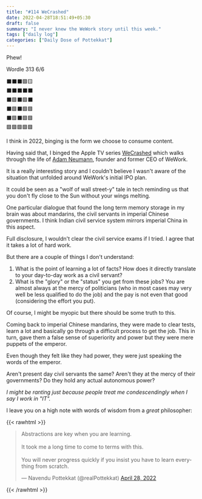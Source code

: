 ```yaml
---
title: "#114 WeCrashed"
date: 2022-04-28T18:51:49+05:30
draft: false
summary: "I never knew the WeWork story until this week."
tags: ["daily log"]
categories: ["Daily Dose of Pottekkat"]
---
```


Phew!

Wordle 313 6/6

⬛⬛⬛🟩🟨\
⬛⬛⬛⬛⬛\
⬛🟩⬛🟩⬛\
⬛🟩⬛🟩🟩\
⬛🟩⬛🟩🟩\
🟩🟩🟩🟩🟩

I think in 2022, binging is the form we choose to consume content.

Having said that, I binged the Apple TV series [WeCrashed](https://www.imdb.com/title/tt12005128/) which walks through the life of [Adam Neumann](https://en.wikipedia.org/wiki/Adam_Neumann), founder and former CEO of WeWork.

It is a really interesting story and I couldn't believe I wasn't aware of the situation that unfolded around WeWork's initial IPO plan.

It could be seen as a "wolf of wall street-y" tale in tech reminding us that you don't fly close to the Sun without your wings melting.

One particular dialogue that found the long term memory storage in my brain was about mandarins, the civil servants in imperial Chinese governments. I think Indian civil service system mirrors imperial China in this aspect.

Full disclosure, I wouldn't clear the civil service exams if I tried. I agree that it takes a lot of hard work.

But there are a couple of things I don't understand:

1. What is the point of learning a lot of facts? How does it directly translate to your day-to-day work as a civil servant?
2. What is the "glory" or the "status" you get from these jobs? You are almost always at the mercy of politicians (who in most cases may very well be less qualified to do the job) and the pay is not even that good (considering the effort you put).

Of course, I might be myopic but there should be some truth to this.

Coming back to imperial Chinese mandarins, they were made to clear tests, learn a lot and basically go through a difficult process to get the job. This in turn, gave them a false sense of superiority and power but they were mere puppets of the emperor.

Even though they felt like they had power, they were just speaking the words of the emperor.

Aren't present day civil servants the same? Aren't they at the mercy of their governments? Do they hold any actual autonomous power?

_I might be ranting just because people treat me condescendingly when I say I work in "IT"._

I leave you on a high note with words of wisdom from a _great_ philosopher:

{{< rawhtml >}}

<blockquote class="twitter-tweet"><p lang="en" dir="ltr">Abstractions are key when you are learning.<br><br>It took me a long time to come to terms with this.<br><br>You will never progress quickly if you insist you have to learn everything from scratch.</p>&mdash; Navendu Pottekkat (@realPottekkat) <a href="https://twitter.com/realPottekkat/status/1519688390194737153?ref_src=twsrc%5Etfw">April 28, 2022</a></blockquote> <script async src="https://platform.twitter.com/widgets.js" charset="utf-8"></script>
{{< /rawhtml >}}
